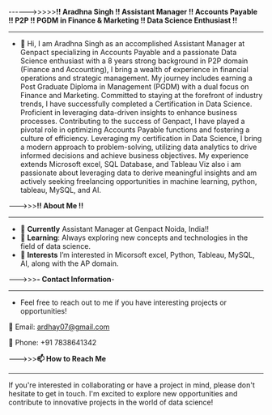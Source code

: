 ------>>>>>**!! Aradhna Singh !! Assistant Manager !! Accounts Payable !! P2P !! PGDM in Finance & Marketing !!  Data Science Enthusiast !!** 
________________________________________________________________________________________________________________________________________________________________________________________
- 👋 Hi, I am Aradhna Singh as an accomplished Assistant Manager at Genpact specializing in Accounts Payable and  a passionate Data Science enthusiast with a 8 years strong background in P2P domain (Finance and Accounting), I bring a wealth of experience in financial operations and strategic management. My journey includes earning a Post Graduate Diploma in Management (PGDM) with a dual focus on Finance and Marketing. Committed to staying at the forefront of industry trends, I have successfully completed a Certification in Data Science. Proficient in leveraging data-driven insights to enhance business processes. Contributing to the success of Genpact, I have played a pivotal role in optimizing Accounts Payable functions and fostering a culture of efficiency. Leveraging my certification in Data Science, I bring a modern approach to problem-solving, utilizing data analytics to drive informed decisions and achieve business objectives. My experience extends Microsoft excel, SQL Database, and Tableau Viz also i am passionate about leveraging data to derive meaningful insights and am actively seeking freelancing opportunities in machine learning, python, tableau, MySQL, and AI.



  

--->>>**!! About Me !!**
______________________________________________________________________________________________________________________________________________________________________________________________________________________________________________________________________________________________________________________________________________________________________________________
- 💼 **Currently** Assistant Manager at Genpact Noida, India!!
- 🌱 **Learning**: Always exploring new concepts and technologies in the field of data science.
- 👀 **Interests** I’m interested in Micorsoft excel, Python, Tableau, MySQL, AI, along with the AP domain.






--->>>**- Contact Information**- 
___________________________________________________________________________________________________________________________________________________________________________________________
- Feel free to reach out to me if you have interesting projects or opportunities!
  
📧 Email: ardhay07@gmail.com

📱 Phone: +91 7838641342










--->>>**📫 How to Reach Me** 
___________________________________________________________________________________________________________________________________________________________________________________________
If you're interested in collaborating or have a project in mind, please don't hesitate to get in touch. I'm excited to explore new opportunities and contribute to innovative projects in the world of data science!














<!---
Aradata/Aradata is a ✨ special ✨ repository because its `README.md` (this file) appears on your GitHub profile.
You can click the Preview link to take a look at your changes.
--->
